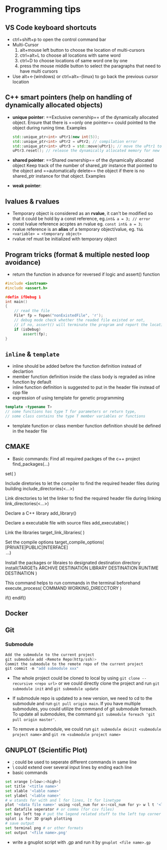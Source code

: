 # Programming tips
## VS Code keyboard shortcuts
- ctrl+shift+p to open the control command bar
- Multi-Cursor
    1. alt+mouse left button to choose the location of multi-cursors
    2. ctrl+alt+L to choose all locations with same word
    3. ctrl+D to choose locations of same word one by one
    4. press the mouse middle button to select the paragraphs that need to have multi cursors
- Use alt+<-(windows) or ctrl+alt+-(linux) to go back the previous cursor location

## C++ smart pointers (help on handling of dynamically allocated objects)
- **unique pointer**:
    ==Exclusive ownership== of the dynamically allocated object.
    Ensure that there is ==only one pointer== could pointed to the object during runing time.
    Examples
    ```C++
    std::unique_ptr<int> uPtr1(new int(5));
    std::unique_ptr<int> uPtr2 = uPtr2; // compilation error
    std::unique_ptr<int> uPtr3 = std::move(uPtr1); // move the uPtr1 to uPtr2 & uPtr1 = nullptr
    uPtr3.reset(); // release the dynamically allocated memory for new int(5)
    ```
- **shared pointer**:
    ==Shared ownership== of the dynamically allocated object
    Keep track of the number of shared_ptr instance that pointed to the object and ==automatically delete== the object if there is no shared_ptr instance for that object.
    Examples

- **weak pointer**:
    

## lvalues & rvalues
- Temporary object is considered as an **rvalue**, it can't be modified so that it could be hold by a const reference, eg.`int& a = 3; // error`
- const lvalue reference accptes an rvalue eg. `const int& a = 3;`
- rvalue reference is an **alias** of a temporary object/value, eg. `T&& <variable> = <temporary object>`
- rvalue ref must be initialized with temporary object

## Program tricks (format & multiple nested loop avoidance)
- return the function in advance for reversed if logic and assert() function
```C++
#include <iostream>
#include <assert.h>

#defin ifDebug 1
int main()
{
    // read the file
    File* fp = fopen("nonExistedFile", 'r');
    // debug mode check whether the readed file existed or not,
    // if no, assert() will terminate the program and report the location of failed assertion
    if (isDebug)
        assert(fp);
}
```

## `inline` & `template`
- inline should be added before the function definition instead of declartion
- member function definition inside the class body is regraded as inline function by default
- inline function definition is suggested to put in the header file instead of cpp file
- expression of using template for genetic programming
```C++
template <typename T>
// some functions has type T for parameters or return type,
// some class contains the type T member variables or functions
```
- template function or class member function definition should be defined in the header file
 

## CMAKE
- Basic commands:
Find all required packges of the c++ project
find_packages(...)

set(<variable name> <assignment value>)

Include diretories to let the compiler to find the required header files during building
include_directories(<...>)

Link directories to let the linker to find the required header file during linking
link_directories(<...>)

Declare a C++ library
add_library()

Declare a executable file with source files
add_executable(<executable file name> <source cpp files>)

Link the libraries
target_link_libraries(<executable file name> <library names>)

Set the compile options
target_compile_options(<executable file name> [PRIVATE|PUBLIC|INTERFACE] <option> ...)

Install the packages or libraies to designated destination directory
install(TARGETs <target name>
ARCHIVE DESTINATION <destination direction names>
LIBRARY DESTINATION <destination direction names>
RUNTIME DESTINATION <destination direction names>
)

This command helps to run commands in the terminal beforehand
execute_process(
    COMMAND <terminal commands>
    WORKING_DIRECCTORY <Directory name>
)

if(<boolean expression>)
    <some operations>
endif()

## Docker



## Git
### Submodule
```C++
Add the submodule to the current project
git submodule add <Remote Repo(http/ssh)>
Commit the submodule to the remote repo of the current project
git commit -m "add submodule xxx"
```
- The whole project could be cloned to local by using `git clone --recursive <repo url>` or we could directly clone the project and run `git submodule init` and `git submodule update`

- If submodule repo is updated to a new version, we need to cd to the submodule and run `git pull origin main`. If you have multiple submodules, you could utilize the command of git submodule foreach. To update all submodules, the command `git submodule foreach 'git pull origin master'`.

- To remove a submodule, we could run `git submodule deinit <submodule project name>` and `git rm <submodule project name>`

## GNUPLOT (Scientific Plot)
- ; could be used to seperate different commands in same line
- \ could extend over several input lines by ending each line
- basic commands
```bash
set xrange [<low>:<high>]
set title '<title name>'
set xlable '<lable name>'
set ylabel '<lable name>'
# w stands for with and l for lines, lt for linetype
plot '<data file name>' using <col_num for x>:<col_num for y> w l t '<line title name>'
set datafile seperator # or comma (for csv files)
set key left top # put the legend related stuff to the left top corner
splot is for 3D graph plotting
# save output
set terminal png # or other formats
set output '<file name>.png'
```
- write a gnuplot script with .gp and run it by `gnuplot <file name>.gp`